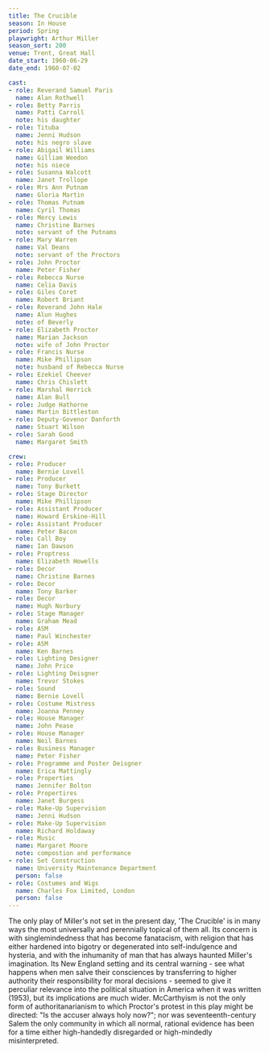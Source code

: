 ```yaml
---
title: The Crucible
season: In House
period: Spring
playwright: Arthur Miller
season_sort: 200
venue: Trent, Great Hall
date_start: 1960-06-29
date_end: 1960-07-02

cast:
- role: Reverand Samuel Paris
  name: Alan Rothwell
- role: Betty Parris
  name: Patti Carroll
  note: his daughter
- role: Tituba
  name: Jenni Hudson
  note: his negro slave
- role: Abigail Williams
  name: Gilliam Weedon
  note: his niece
- role: Susanna Walcott
  name: Janet Trollope
- role: Mrs Ann Putnam
  name: Gloria Martin
- role: Thomas Putnam
  name: Cyril Thomas
- role: Mercy Lewis
  name: Christine Barnes
  note: servant of the Putnams
- role: Mary Warren
  name: Val Deans
  note: servant of the Proctors
- role: John Proctor
  name: Peter Fisher
- role: Rebecca Nurse
  name: Celia Davis
- role: Giles Coret
  name: Robert Briant
- role: Reverand John Hale
  name: Alun Hughes
  note: of Beverly
- role: Elizabeth Proctor
  name: Marian Jackson
  note: wife of John Proctor
- role: Francis Nurse
  name: Mike Phillipson
  note: husband of Rebecca Nurse
- role: Ezekiel Cheever
  name: Chris Chislett
- role: Marshal Herrick
  name: Alan Bull
- role: Judge Hathorne
  name: Martin Bittleston
- role: Deputy-Govenor Danforth
  name: Stuart Wilson
- role: Sarah Good
  name: Margaret Smith

crew:
- role: Producer
  name: Bernie Lovell
- role: Producer
  name: Tony Burkett
- role: Stage Director
  name: Mike Phillipson
- role: Assistant Producer
  name: Howard Erskine-Hill
- role: Assistant Producer
  name: Peter Bacon
- role: Call Boy
  name: Ian Dawson
- role: Proptress
  name: Elizabeth Howells
- role: Decor
  name: Christine Barnes
- role: Decor
  name: Tony Barker
- role: Decor
  name: Hugh Norbury
- role: Stage Manager
  name: Graham Mead
- role: ASM
  name: Paul Winchester
- role: ASM
  name: Ken Barnes
- role: Lighting Designer
  name: John Price
- role: Lighting Deisgner
  name: Trevor Stokes
- role: Sound
  name: Bernie Lovell
- role: Costume Mistress
  name: Joanna Penney
- role: House Manager
  name: John Pease
- role: House Manager
  name: Neil Barnes
- role: Business Manager
  name: Peter Fisher
- role: Programme and Poster Deisgner
  name: Erica Mattingly
- role: Properties
  name: Jennifer Bolton
- role: Propertires
  name: Janet Burgess
- role: Make-Up Supervision
  name: Jenni Hudson
- role: Make-Up Supervision
  name: Richard Holdaway
- role: Music
  name: Margaret Moore
  note: compostion and performance
- role: Set Construction
  name: University Maintenance Department
  person: false
- role: Costumes and Wigs
  name: Charles Fox Limited, London
  person: false
---
```


The only play of Miller's not set in the present day, 'The Crucible' is in many ways the most universally and perennially topical of them all. Its concern is with singlemindedness that has become fanatacism, with religion that has either hardened into bigotry or degenerated into self-indulgence and hysteria, and with the inhumanity of man that has always haunted Miller's imagination. Its New England setting and its central warning - see what happens when men salve their consciences by transferring to higher authority their responsibility for moral decisions - seemed to give it perculiar relevance into the political situation in America when it was written (1953), but its implications are much wider. McCarthyism is not the only form of authoritanarianism to which Proctor's protest in this play might be directed: "Is the accuser always holy now?"; nor was seventeenth-century Salem the only community in which all normal, rational evidence has been for a time either high-handedly disregarded or high-mindedly misinterpreted.
